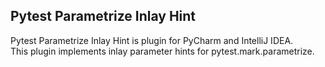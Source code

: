 Pytest Parametrize Inlay Hint
---

Pytest Parametrize Inlay Hint is plugin for PyCharm and IntelliJ IDEA.   
This plugin implements inlay parameter hints for pytest.mark.parametrize.
